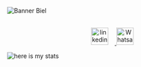 ![Banner Biel](https://i.imgur.com/wtURRs7.png)
<p align="center">
<br style="margin-bottom: 25px;" align="center">
        <a href="https://www.linkedin.com/in/limmagabriel/" target="_blank">
          <img
            src="https://i.imgur.com/eeVNnMg.png"
            alt="linkedin logo"
            width="40px"
            style="margin-right: 15px;"
          />
        </a>
        <a
          href="https://api.whatsapp.com/send?phone=55119636492170"
          target="_blank"
        >
          <img
            src="https://i.imgur.com/Jydv5IN.png"
            alt="Whatsapp Logo"
            width="40px"
            style="margin-right: 15px;"
          />
        </a>
</p>


![here is my stats](https://github-readme-stats.vercel.app/api?username=biel42&show_icons=true&hide_border=true)
